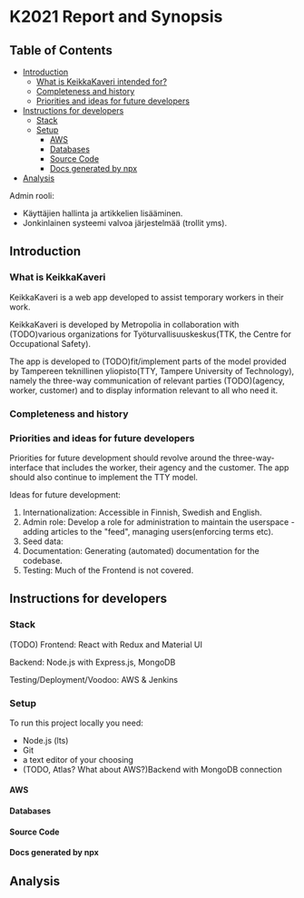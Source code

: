 # K2021 Report and Synopsis #

## Table of Contents ##
* [Introduction](#introduction)
    * [What is KeikkaKaveri intended for?](#what-is-keikkakaveri)
    * [Completeness and history](#completeness-and-history)
    * [Priorities and ideas for future developers](#priorities-and-ideas)
* [Instructions for developers](#insctruction-for-developers)
  * [Stack](#stack)
  * [Setup](#setup)
    * [AWS](#aws)
    * [Databases](#databases)
    * [Source Code](#source-code)
    * [Docs generated by npx](#docs-generated)
* [Analysis](#analysis)

Admin rooli: 
  - Käyttäjien hallinta ja artikkelien lisääminen.
  - Jonkinlainen systeemi valvoa järjestelmää (trollit yms).

## Introduction

### What is KeikkaKaveri

KeikkaKaveri is a web app developed to assist temporary workers in their work.

KeikkaKaveri is developed by Metropolia in collaboration with (TODO)various organizations for Työturvallisuuskeskus(TTK, the Centre for Occupational Safety). 

The app is developed to (TODO)fit/implement parts of the model provided by Tampereen teknillinen yliopisto(TTY, Tampere University of Technology), namely the three-way communication of relevant parties (TODO)(agency, worker, customer) and to display information relevant to all who need it.

### Completeness and history


### Priorities and ideas for future developers

Priorities for future development should revolve around the three-way-interface that includes the worker, their agency and the customer. The app should also continue to implement the TTY model.

Ideas for future development:
  1. Internationalization: Accessible in Finnish, Swedish and English.
  2. Admin role: Develop a role for administration to maintain the userspace - adding articles to the "feed", managing users(enforcing terms etc).
  3. Seed data: 
  4. Documentation: Generating (automated) documentation for the codebase.
  5. Testing: Much of the Frontend is not covered.


## Instructions for developers

### Stack

(TODO)
Frontend: React with Redux and Material UI

Backend: Node.js with Express.js, MongoDB

Testing/Deployment/Voodoo: AWS & Jenkins

### Setup

To run this project locally you need:

* Node.js (lts)
* Git
* a text editor of your choosing
* (TODO, Atlas? What about AWS?)Backend with MongoDB connection

#### AWS

#### Databases

#### Source Code

#### Docs generated by npx


## Analysis
